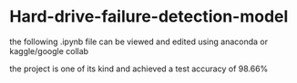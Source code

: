 # Hard-drive-failure-detection-model
the following .ipynb file can be viewed and edited using anaconda or kaggle/google collab

the project is one of its kind and achieved a test accuracy of 98.66%
